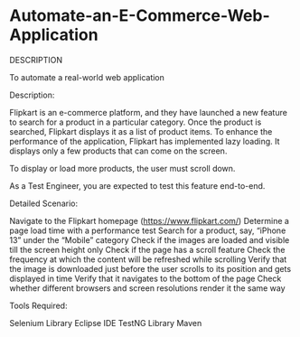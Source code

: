 # Automate-an-E-Commerce-Web-Application


DESCRIPTION

To automate a real-world web application

 

Description:

Flipkart is an e-commerce platform, and they have launched a new feature to search for a product in a particular category. Once the product is searched, Flipkart displays it as a list of product items. To enhance the performance of the application, Flipkart has implemented lazy loading. It displays only a few products that can come on the screen.

To display or load more products, the user must scroll down.

As a Test Engineer, you are expected to test this feature end-to-end.

 

Detailed Scenario:

Navigate to the Flipkart homepage (https://www.flipkart.com/)
Determine a page load time with a performance test
Search for a product, say, “iPhone 13” under the “Mobile” category
Check if the images are loaded and visible till the screen height only
Check if the page has a scroll feature
Check the frequency at which the content will be refreshed while scrolling
Verify that the image is downloaded just before the user scrolls to its position and gets displayed in time
Verify that it navigates to the bottom of the page
Check whether different browsers and screen resolutions render it the same way
 

Tools Required:

Selenium Library
Eclipse IDE
TestNG Library
Maven
